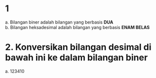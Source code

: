 <h1>1</h1>
a. Bilangan biner adalah bilangan yang berbasis <b>DUA</b></br>
b. Bilangan heksadesimal adalah bilangan yang berbasis <b>ENAM BELAS</b>
<h1>2. Konversikan bilangan desimal di bawah ini ke dalam bilangan biner</h1>
a. 123410</br> <img src="></img>
b. 567010</br>	c. 232110</br>



